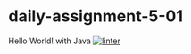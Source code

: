 # daily-assignment-5-01
Hello World! with Java
 [![linter](https://github.com/Santiago-zavala-barrett/daily-assignment-5-01/workflows/linter/badge.svg)](https://github.com/marketplace/actions/super-linter)
 
